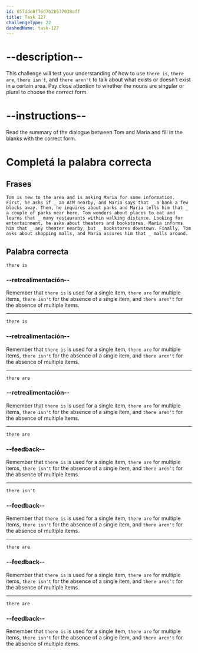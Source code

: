 ```yaml
---
id: 657dde8f76d7b2b577030aff
title: Task 127
challengeType: 22
dashedName: task-127
---
```


# --description--

This challenge will test your understanding of how to use `there is`, `there are`, `there isn't`, and `there aren't` to talk about what exists or doesn't exist in a certain area. Pay close attention to whether the nouns are singular or plural to choose the correct form.

# --instructions--

Read the summary of the dialogue between Tom and Maria and fill in the blanks with the correct form.

# Completá la palabra correcta

## Frases

`Tom is new to the area and is asking Maria for some information. First, he asks if _ an ATM nearby, and Maria says that _ a bank a few blocks away. Then, he inquires about parks and Maria tells him that _ a couple of parks near here. Tom wonders about places to eat and learns that _ many restaurants within walking distance. Looking for entertainment, he asks about theaters and bookstores. Maria informs him that _ any theater nearby, but _ bookstores downtown. Finally, Tom asks about shopping malls, and Maria assures him that _ malls around.`

## Palabra correcta

`there is`

### --retroalimentación--
Remember that `there is` is used for a single item, `there are` for multiple items, `there isn't` for the absence of a single item, and `there aren't` for the absence of multiple items.

---

`there is`

### --retroalimentación--

Remember that `there is` is used for a single item, `there are` for multiple items, `there isn't` for the absence of a single item, and `there aren't` for the absence of multiple items.

---

`there are`

### --retroalimentación--

Remember that `there is` is used for a single item, `there are` for multiple items, `there isn't` for the absence of a single item, and `there aren't` for the absence of multiple items.

---

`there are`

### --feedback--

Remember that `there is` is used for a single item, `there are` for multiple items, `there isn't` for the absence of a single item, and `there aren't` for the absence of multiple items.

---

`there isn't`

### --feedback--

Remember that `there is` is used for a single item, `there are` for multiple items, `there isn't` for the absence of a single item, and `there aren't` for the absence of multiple items.

---

`there are`

### --feedback--

Remember that `there is` is used for a single item, `there are` for multiple items, `there isn't` for the absence of a single item, and `there aren't` for the absence of multiple items.

---

`there are`

### --feedback--

Remember that `there is` is used for a single item, `there are` for multiple items, `there isn't` for the absence of a single item, and `there aren't` for the absence of multiple items.

